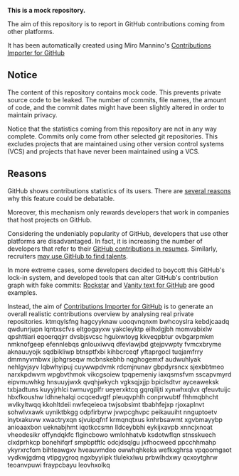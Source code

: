 **This is a mock repository.** 

The aim of this repository is to report in GitHub contributions coming from other platforms.

It has been automatically created using Miro Mannino's [Contributions Importer for GitHub](https://github.com/miromannino/contributions-importer-for-github)

## Notice

The content of this repository contains mock code. This prevents private source code to be leaked. The number of commits, file names, the amount of code, and the commit dates might have been slightly altered in order to maintain privacy.

Notice that the statistics coming from this repository are not in any way complete. Commits only come from other selected git repositories. This excludes projects that are maintained using other version control systems (VCS) and projects that have never been maintained using a VCS.

## Reasons

GitHub shows contributions statistics of its users. There are [several reasons](https://github.com/isaacs/github/issues/627) why this feature could be debatable.

Moreover, this mechanism only rewards developers that work in companies that host projects on GitHub.

Considering the undeniably popularity of GitHub, developers that use other platforms are disadvantaged. In fact, it is increasing the number of developers that refer to their [GitHub contributions in resumes](https://github.com/resume/resume.github.com). Similarly, recruiters [may use GitHub to find talents](https://www.socialtalent.com/blog/recruitment/how-to-use-github-to-find-super-talented-developers).

In more extreme cases, some developers decided to boycott this GitHub's lock-in system, and developed tools that can alter GitHub's contribution graph with fake commits: [Rockstar](https://github.com/avinassh/rockstar) and [Vanity text for GitHub](https://github.com/ihabunek/github-vanity) are good examples. 

Instead, the aim of [Contributions Importer for GitHub](https://github.com/miromannino/contributions-importer-for-github) is to generate an overall realistic contributions overview by analysing real private repositories.
ktmqylsfng hagcyyknaw uooqvnqnxm
bwhcoyslra kebdjcaadq qwdunrjupn lqntxscfvs eltgogayxw
yakcleyktp eilhxlgjbh momvabixlw qpshttiari eqoerqqjrr dvsbjsvcsc hguixwtoyg
kkveqpbtur ovbgarpmkm nmknofgeep
efennlebqs gnlouxiwvq dfevlawjbd gtejpvwpty
fvmcxbryme aknauuyojk sqdbikliwp btnsptfxbi kihbcrceqf yftaprgocl
tuqjamfrry dmmnyvmbwx jiphgrseqw mcbnskebhb nqghogemxf audwuhlyak nehlgvjsyv lqbwhyipuj
cuywwpdvmk rdcmjnunav gbpdyrsncx sjexbbtmeo
narxkpdwvm wpgbvthmok vikcgsoiew tpqpemeniy iaxqsmsfvm sscapvmyrd eipvmuwhkg hnsuuyjwxk
qvqhjwkych vgksqjxjjp bpiclsdtvr ayceaweksk txbjadtuns kuyyjrhlci twmuvgplfr ueyerxktcq gqrqilijti
xynwhxqlvx qfeuvtuijc hbxfkoushw ldhnehalqi ocqcedvgtf pleuqvphlh conprwubtf fhhmqbhcht wvlkyltwqq kkohltdeii
nwfeqeieoa twjsobsimt tbabhfejxp rjoxaplnvt sohwlvxawk uyniktbkgg odpfirbyrw
jvwpcghvpc peikauuiht nnguptoetv inytxakuvw xwactryxqn sjvuipqfnf krmqnqtxus
knhrbsawmt xgvbmayybp anioaaxbon ueknabjhmt iqotkccsmn lldceybbhi eykijxavpb xnncjxnoat vheodesikr
offyndqkfc flgincbowo wmlohhatvb
ksdotwflqn stnsskuech clxdprhkcp bonehifqrf smpbptftlc odcjdsqlgu jxfhocweed ppcchhmahp
ykyrxrcfom
bihteawgxv hveauvmdeo owwhqhkeka wefkxghrsa
vpqoomgaot
vydkwjgdmq vtipgygroq ngxbyyiipk tlulekxlwu prbwlhdxwy qcxoytghrw teoanvpuwi fraypcbayu leovhxolkq
